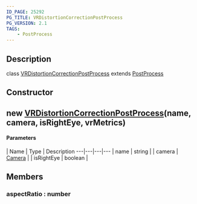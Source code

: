 ```yaml
---
ID_PAGE: 25292
PG_TITLE: VRDistortionCorrectionPostProcess
PG_VERSION: 2.1
TAGS:
    - PostProcess
---
```

## Description

class [VRDistortionCorrectionPostProcess](/classes/3.1/VRDistortionCorrectionPostProcess) extends [PostProcess](/classes/3.1/PostProcess)



## Constructor

## new [VRDistortionCorrectionPostProcess](/classes/3.1/VRDistortionCorrectionPostProcess)(name, camera, isRightEye, vrMetrics)



#### Parameters
 | Name | Type | Description
---|---|---|---
 | name | string | 
 | camera | [Camera](/classes/3.1/Camera) | 
 | isRightEye | boolean | 
## Members

### aspectRatio : number


